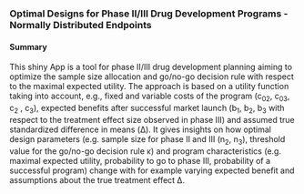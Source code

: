 ### Optimal Designs for Phase II/III Drug Development Programs - Normally Distributed Endpoints


#### Summary
This shiny App is a tool for phase II/III drug development planning aiming to optimize the sample size allocation and go/no-go decision rule with respect to the maximal expected utility. The approach is based on a utility function taking into account, e.g., fixed and variable costs of the program (c<sub>02</sub>, c<sub>03</sub>, c<sub>2</sub> , c<sub>3</sub>), expected benefits after successful market launch (b<sub>1</sub>, b<sub>2</sub>, b<sub>3</sub> with respect to the treatment effect size observed in phase III) and assumed true standardized difference in means (&Delta;). It gives insights on how optimal design parameters (e.g. sample size for phase II and III (n<sub>2</sub>, n<sub>3</sub>), threshold value for the go/no-go decision rule &kappa;) and program characteristics (e.g. maximal expected utility, probability to go to phase III, probability of a successful program) change with for example varying expected benefit and assumptions about the true treatment effect &Delta;.

